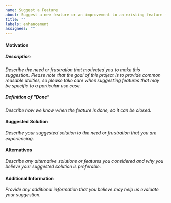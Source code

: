 ```yaml
---
name: Suggest a Feature
about: Suggest a new feature or an improvement to an existing feature for this project.
title: ""
labels: enhancement
assignees: ""
---
```


#### Motivation ####

##### Description #####

_Describe the need or frustration that motivated you to make this suggestion. Please note that the goal of this project is to provide common reusable utilities, so please take care when suggesting features that may be specific to a particular use case._

##### Definition of "Done" #####

_Describe how we know when the feature is done, so it can be closed._

#### Suggested Solution ####

_Describe your suggested solution to the need or frustration that you are experiencing._

#### Alternatives ####

_Describe any alternative solutions or features you considered and why you believe your suggested solution is preferable._

#### Additional Information ####

_Provide any additional information that you believe may help us evaluate your suggestion._
